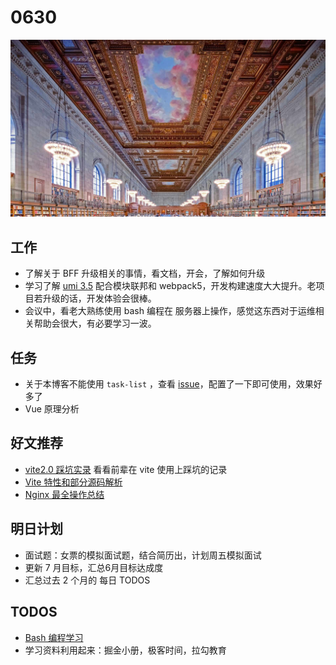 
# 0630

![](./bg-imgs/0630.jpg)

## 工作

- 了解关于 BFF 升级相关的事情，看文档，开会，了解如何升级
- 学习了解 [umi 3.5](https://zhuanlan.zhihu.com/p/385272270) 配合模块联邦和 webpack5，开发构建速度大大提升。老项目若升级的话，开发体验会很棒。
- 会议中，看老大熟练使用 bash 编程在 服务器上操作，感觉这东西对于运维相关帮助会很大，有必要学习一波。

## 任务

- 关于本博客不能使用 `task-list` ，查看 [issue](https://github.com/vuejs/vuepress/issues/2364)，配置了一下即可使用，效果好多了
- Vue 原理分析

## 好文推荐

- [vite2.0 踩坑实录](https://juejin.cn/post/6979520462539718687/) 看看前辈在 vite 使用上踩坑的记录
- [Vite 特性和部分源码解析](https://mp.weixin.qq.com/s/sieWEJZc5Tg-4uh9Mdvtcw)
- [Nginx 最全操作总结](https://mp.weixin.qq.com/s/LmtHTOVOvdcnMBuxv7a9_A)


## 明日计划

- 面试题：女票的模拟面试题，结合简历出，计划周五模拟面试
- 更新 7 月目标，汇总6月目标达成度
- 汇总过去 2 个月的 每日 TODOS


## TODOS

- [Bash 编程学习](https://wangdoc.com/bash/intro.html) 
- 学习资料利用起来：掘金小册，极客时间，拉勾教育